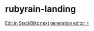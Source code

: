 # rubyrain-landing

[Edit in StackBlitz next generation editor ⚡️](https://stackblitz.com/~/github.com/alexbonti/rubyrain-landing)
